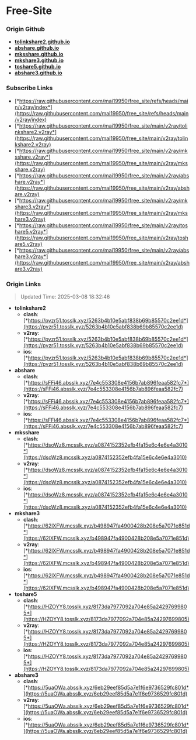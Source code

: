 # Free-Site

### Origin Github

- [**tolinkshare2.github.io**](https://github.com/tolinkshare2/tolinkshare2.github.io)
- [**abshare.github.io**](https://github.com/abshare/abshare.github.io)
- [**mksshare.github.io**](https://github.com/mksshare/mksshare.github.io)
- [**mkshare3.github.io**](https://github.com/mkshare3/mkshare3.github.io)
- [**toshare5.github.io**](https://github.com/toshare5/toshare5.github.io)
- [**abshare3.github.io**](https://github.com/abshare3/abshare3.github.io)

### Subscribe Links

- [*https://raw.githubusercontent.com/mai19950/free_site/refs/heads/main/v2ray/index*](https://raw.githubusercontent.com/mai19950/free_site/refs/heads/main/v2ray/index)
- [*https://raw.githubusercontent.com/mai19950/free_site/main/v2ray/tolinkshare2.v2ray*](https://raw.githubusercontent.com/mai19950/free_site/main/v2ray/tolinkshare2.v2ray)
- [*https://raw.githubusercontent.com/mai19950/free_site/main/v2ray/mksshare.v2ray*](https://raw.githubusercontent.com/mai19950/free_site/main/v2ray/mksshare.v2ray)
- [*https://raw.githubusercontent.com/mai19950/free_site/main/v2ray/abshare.v2ray*](https://raw.githubusercontent.com/mai19950/free_site/main/v2ray/abshare.v2ray)
- [*https://raw.githubusercontent.com/mai19950/free_site/main/v2ray/mkshare3.v2ray*](https://raw.githubusercontent.com/mai19950/free_site/main/v2ray/mkshare3.v2ray)
- [*https://raw.githubusercontent.com/mai19950/free_site/main/v2ray/toshare5.v2ray*](https://raw.githubusercontent.com/mai19950/free_site/main/v2ray/toshare5.v2ray)
- [*https://raw.githubusercontent.com/mai19950/free_site/main/v2ray/abshare3.v2ray*](https://raw.githubusercontent.com/mai19950/free_site/main/v2ray/abshare3.v2ray)

### Origin Links

> Updated Time: 2025-03-08 18:32:46

- **tolinkshare2**
  - **clash**: [*https://pvzr51.tosslk.xyz/5263b4b10e5abf838b69b85570c2ee1d*](https://pvzr51.tosslk.xyz/5263b4b10e5abf838b69b85570c2ee1d)
  - **v2ray**: [*https://pvzr51.tosslk.xyz/5263b4b10e5abf838b69b85570c2ee1d*](https://pvzr51.tosslk.xyz/5263b4b10e5abf838b69b85570c2ee1d)
  - **ios**: [*https://pvzr51.tosslk.xyz/5263b4b10e5abf838b69b85570c2ee1d*](https://pvzr51.tosslk.xyz/5263b4b10e5abf838b69b85570c2ee1d)
- **abshare**
  - **clash**: [*https://sFFi46.absslk.xyz/7e4c553308e4156b7ab896feaa582fc7*](https://sFFi46.absslk.xyz/7e4c553308e4156b7ab896feaa582fc7)
  - **v2ray**: [*https://sFFi46.absslk.xyz/7e4c553308e4156b7ab896feaa582fc7*](https://sFFi46.absslk.xyz/7e4c553308e4156b7ab896feaa582fc7)
  - **ios**: [*https://sFFi46.absslk.xyz/7e4c553308e4156b7ab896feaa582fc7*](https://sFFi46.absslk.xyz/7e4c553308e4156b7ab896feaa582fc7)
- **mksshare**
  - **clash**: [*https://dsoWz8.mcsslk.xyz/a0874152352efb4fa15e6c4e6e4a3010*](https://dsoWz8.mcsslk.xyz/a0874152352efb4fa15e6c4e6e4a3010)
  - **v2ray**: [*https://dsoWz8.mcsslk.xyz/a0874152352efb4fa15e6c4e6e4a3010*](https://dsoWz8.mcsslk.xyz/a0874152352efb4fa15e6c4e6e4a3010)
  - **ios**: [*https://dsoWz8.mcsslk.xyz/a0874152352efb4fa15e6c4e6e4a3010*](https://dsoWz8.mcsslk.xyz/a0874152352efb4fa15e6c4e6e4a3010)
- **mkshare3**
  - **clash**: [*https://62lXFW.mcsslk.xyz/b498947fa4900428b208e5a7071e851d*](https://62lXFW.mcsslk.xyz/b498947fa4900428b208e5a7071e851d)
  - **v2ray**: [*https://62lXFW.mcsslk.xyz/b498947fa4900428b208e5a7071e851d*](https://62lXFW.mcsslk.xyz/b498947fa4900428b208e5a7071e851d)
  - **ios**: [*https://62lXFW.mcsslk.xyz/b498947fa4900428b208e5a7071e851d*](https://62lXFW.mcsslk.xyz/b498947fa4900428b208e5a7071e851d)
- **toshare5**
  - **clash**: [*https://HZOYY8.tosslk.xyz/8173da7977092a704e85a24297699805*](https://HZOYY8.tosslk.xyz/8173da7977092a704e85a24297699805)
  - **v2ray**: [*https://HZOYY8.tosslk.xyz/8173da7977092a704e85a24297699805*](https://HZOYY8.tosslk.xyz/8173da7977092a704e85a24297699805)
  - **ios**: [*https://HZOYY8.tosslk.xyz/8173da7977092a704e85a24297699805*](https://HZOYY8.tosslk.xyz/8173da7977092a704e85a24297699805)
- **abshare3**
  - **clash**: [*https://5uaOWa.absslk.xyz/6eb29eef85d5a7e1f6e9736529fc801d*](https://5uaOWa.absslk.xyz/6eb29eef85d5a7e1f6e9736529fc801d)
  - **v2ray**: [*https://5uaOWa.absslk.xyz/6eb29eef85d5a7e1f6e9736529fc801d*](https://5uaOWa.absslk.xyz/6eb29eef85d5a7e1f6e9736529fc801d)
  - **ios**: [*https://5uaOWa.absslk.xyz/6eb29eef85d5a7e1f6e9736529fc801d*](https://5uaOWa.absslk.xyz/6eb29eef85d5a7e1f6e9736529fc801d)
